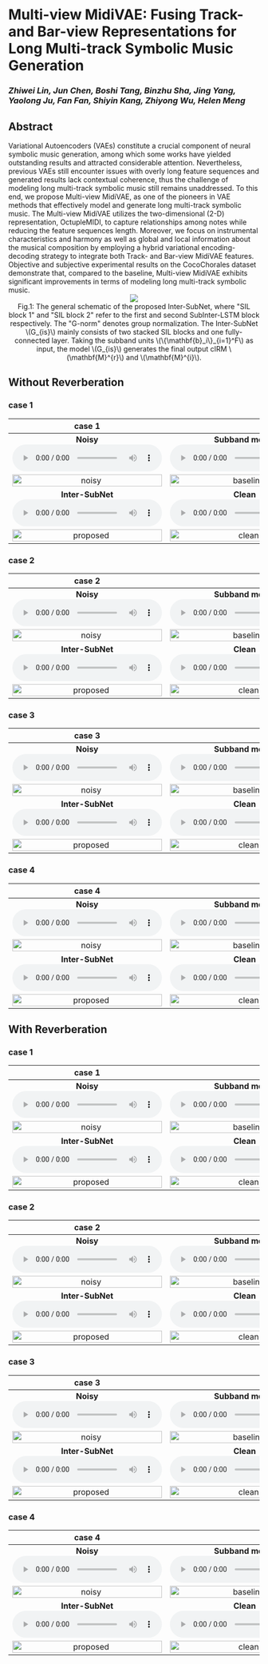 # Multi-view MidiVAE: Fusing Track- and Bar-view Representations for Long Multi-track Symbolic Music Generation

### *Zhiwei Lin, Jun Chen, Boshi Tang, Binzhu Sha, Jing Yang, Yaolong Ju, Fan Fan, Shiyin Kang, Zhiyong Wu, Helen Meng*

<h2 id = "1">Abstract</h2>
Variational Autoencoders (VAEs)  constitute a crucial component of neural symbolic music generation, among which some works have yielded outstanding results and attracted considerable attention. Nevertheless, previous VAEs still encounter issues with overly long feature sequences and generated results lack contextual coherence, thus the challenge of modeling long multi-track symbolic music still remains unaddressed. To this end, we propose Multi-view MidiVAE, as one of the pioneers in VAE methods that effectively model and generate long multi-track symbolic music.
The Multi-view MidiVAE utilizes the two-dimensional (2-D) representation, OctupleMIDI, to capture relationships among notes while reducing the feature sequences length. Moreover, we focus on instrumental characteristics and harmony as well as global and local information about the musical composition by employing a hybrid variational encoding-decoding strategy to integrate both Track- and Bar-view MidiVAE features. Objective and subjective experimental results on the CocoChorales dataset demonstrate that, compared to the baseline, Multi-view MidiVAE exhibits significant improvements in terms of modeling long multi-track symbolic music. 

<center>
    <script src="https://polyfill.io/v3/polyfill.min.js?features=es6"></script>
	<script id="MathJax-script" async
        src="https://cdn.jsdelivr.net/npm/mathjax@3/es5/tex-mml-chtml.js">
</script>
    <img style="zoom: 100%;" 
    src="./data/fig/total_arch.jpg">
    <br>
    <div class="caption" style="max-width: 1000px;"> 
    Fig.1: The general schematic of the proposed Inter-SubNet, where "SIL block 1" and "SIL block 2" refer to the first and second SubInter-LSTM block respectively. The "G-norm" denotes group normalization. The Inter-SubNet \(G_{is}\) mainly consists of two stacked SIL blocks and one fully-connected layer. Taking the subband units \(\{\mathbf{b}_i\}_{i=1}^F\) as input, the model \(G_{is}\) generates the final output cIRM \(\mathbf{M}^{r}\) and \(\mathbf{M}^{i}\).
    </div>
</center>




## Without Reverberation

<h3 id = "3"> case 1</h3>

|                          **case 1**                          |                                                              |
| :----------------------------------------------------------: | :----------------------------------------------------------: |
| **Noisy** <br><audio controls><source src="./data/no_reverb/example245/noisy.wav" type="audio/wav">Your browser does not support the audio element.</audio> | **Subband model** <br>  <audio controls><source src="./data/no_reverb/example245/Subband_model.wav" type="audio/wav">Your browser does not support the audio element.</audio> |
| <img src="./data/no_reverb/example245/noisy.jpg" alt="noisy" width="100%" /> | <img src="./data/no_reverb/example245/Subband_model.jpg" alt="baseline" width="100%" /> |
| **Inter-SubNet**<br>  <audio controls><source src="./data/no_reverb/example245/Inter_SubNet.wav" type="audio/wav">Your browser does not support the audio element.</audio> | **Clean** <br> <audio controls><source src="./data/no_reverb/example245/clean.wav" type="audio/wav">Your browser does not support the audio element.</audio> |
| <img src="./data/no_reverb/example245/Inter_SubNet.jpg" alt="proposed" width="100%" /> | <img src="./data/no_reverb/example245/clean.jpg" alt="clean" width="100%" /> |



<h3 id = "3"> case 2</h3>

|                          **case 2**                          |                                                              |
| :----------------------------------------------------------: | :----------------------------------------------------------: |
| **Noisy** <br><audio controls><source src="./data/no_reverb/example110/noisy.wav" type="audio/wav">Your browser does not support the audio element.</audio> | **Subband model** <br>  <audio controls><source src="./data/no_reverb/example110/Subband_model.wav" type="audio/wav">Your browser does not support the audio element.</audio> |
| <img src="./data/no_reverb/example110/noisy.jpg" alt="noisy" width="100%" /> | <img src="./data/no_reverb/example110/Subband_model.jpg" alt="baseline" width="100%" /> |
| **Inter-SubNet**<br>  <audio controls><source src="./data/no_reverb/example110/Inter_SubNet.wav" type="audio/wav">Your browser does not support the audio element.</audio> | **Clean** <br> <audio controls><source src="./data/no_reverb/example110/clean.wav" type="audio/wav">Your browser does not support the audio element.</audio> |
| <img src="./data/no_reverb/example110/Inter_SubNet.jpg" alt="proposed" width="100%" /> | <img src="./data/no_reverb/example110/clean.jpg" alt="clean" width="100%" /> |



<h3 id = "3"> case 3</h3>

|                          **case 3**                          |                                                              |
| :----------------------------------------------------------: | :----------------------------------------------------------: |
| **Noisy**<br/>  <audio controls><source src="./data/no_reverb/example38/noisy.wav" type="audio/wav">Your browser does not support the audio element.</audio> | **Subband model**<br/>   <audio controls><source src="./data/no_reverb/example38/Subband_model.wav" type="audio/wav">Your browser does not support the audio element.</audio> |
| <img src="./data/no_reverb/example38/noisy.jpg" alt="noisy" width="100%" /> | <img src="./data/no_reverb/example38/Subband_model.jpg" alt="baseline" width="100%"/> |
| **Inter-SubNet**  <br/><audio controls><source src="./data/no_reverb/example38/Inter_SubNet.wav" type="audio/wav">Your browser does not support the audio element.</audio> | **Clean**  <br/><audio controls><source src="./data/no_reverb/example38/clean.wav" type="audio/wav">Your browser does not support the audio element.</audio> |
| <img src="./data/no_reverb/example38/Inter_SubNet.jpg" alt="proposed" width="100%" /> | <img src="./data/no_reverb/example38/clean.jpg" alt="clean" width="100%" /> |



<h3 id = "3"> case 4</h3>

|                          **case 4**                          |                                                              |
| :----------------------------------------------------------: | :----------------------------------------------------------: |
| **Noisy**  <br/><audio controls><source src="./data/no_reverb/example213/noisy.wav" type="audio/wav">Your browser does not support the audio element.</audio> | **Subband model**  <br/><audio controls><source src="./data/no_reverb/example213/Subband_model.wav" type="audio/wav">Your browser does not support the audio element.</audio> |
| <img src="./data/no_reverb/example213/noisy.jpg" alt="noisy" width="100%" /> | <img src="./data/no_reverb/example213/Subband_model.jpg" alt="baseline" width="100%" /> |
| **Inter-SubNet**  <br/><audio controls><source src="./data/no_reverb/example213/Inter_SubNet.wav" type="audio/wav">Your browser does not support the audio element.</audio> | **Clean**  <br/><audio controls><source src="./data/no_reverb/example213/clean.wav" type="audio/wav">Your browser does not support the audio element.</audio> |
| <img src="./data/no_reverb/example213/Inter_SubNet.jpg" alt="proposed" width="100%" /> | <img src="./data/no_reverb/example213/clean.jpg" alt="clean" width="100%" /> |







## With Reverberation

<h3 id = "3"> case 1</h3>

|                          **case 1**                          |                                                              |
| :----------------------------------------------------------: | :----------------------------------------------------------: |
| **Noisy** <br><audio controls><source src="./data/with_reverb/example38/noisy.wav" type="audio/wav">Your browser does not support the audio element.</audio> | **Subband model** <br>  <audio controls><source src="./data/with_reverb/example38/Subband_model.wav" type="audio/wav">Your browser does not support the audio element.</audio> |
| <img src="./data/with_reverb/example38/noisy.jpg" alt="noisy" width="100%"/> | <img src="./data/with_reverb/example38/Subband_model.jpg" alt="baseline" width="100%"/> |
| **Inter-SubNet**<br>  <audio controls><source src="./data/with_reverb/example38/Inter_SubNet.wav" type="audio/wav">Your browser does not support the audio element.</audio> | **Clean** <br> <audio controls><source src="./data/with_reverb/example38/clean.wav" type="audio/wav">Your browser does not support the audio element.</audio> |
| <img src="./data/with_reverb/example38/Inter_SubNet.jpg" alt="proposed" width="100%"/> | <img src="./data/with_reverb/example38/clean.jpg" alt="clean" width="100%"/> |



<h3 id = "3"> case 2</h3>

|                          **case 2**                          |                                                              |
| :----------------------------------------------------------: | :----------------------------------------------------------: |
| **Noisy** <br><audio controls><source src="./data/with_reverb/example110/noisy.wav" type="audio/wav">Your browser does not support the audio element.</audio> | **Subband model** <br>  <audio controls><source src="./data/with_reverb/example110/Subband_model.wav" type="audio/wav">Your browser does not support the audio element.</audio> |
| <img src="./data/with_reverb/example110/noisy.jpg" alt="noisy" width="100%" /> | <img src="./data/with_reverb/example110/Subband_model.jpg" alt="baseline" width="100%"/> |
| **Inter-SubNet**<br>  <audio controls><source src="./data/with_reverb/example110/Inter_SubNet.wav" type="audio/wav">Your browser does not support the audio element.</audio> | **Clean** <br> <audio controls><source src="./data/with_reverb/example110/clean.wav" type="audio/wav">Your browser does not support the audio element.</audio> |
| <img src="./data/with_reverb/example110/Inter_SubNet.jpg" alt="proposed" width="100%"/> | <img src="./data/with_reverb/example110/clean.jpg" alt="clean" width="100%"/> |



<h3 id = "3"> case 3</h3>

|                          **case 3**                          |                                                              |
| :----------------------------------------------------------: | :----------------------------------------------------------: |
| **Noisy**  <br/><audio controls><source src="./data/with_reverb/example245/noisy.wav" type="audio/wav">Your browser does not support the audio element.</audio> | **Subband model**   <br/><audio controls><source src="./data/with_reverb/example245/Subband_model.wav" type="audio/wav">Your browser does not support the audio element.</audio> |
| <img src="./data/with_reverb/example245/noisy.jpg" alt="noisy" width="100%"/> | <img src="./data/with_reverb/example245/Subband_model.jpg" alt="baseline" width="100%"/> |
| **Inter-SubNet**  <br/><audio controls><source src="./data/with_reverb/example245/Inter_SubNet.wav" type="audio/wav">Your browser does not support the audio element.</audio> | **Clean**  <br/><audio controls><source src="./data/with_reverb/example245/clean.wav" type="audio/wav">Your browser does not support the audio element.</audio> |
| <img src="./data/with_reverb/example245/Inter_SubNet.jpg" alt="proposed" width="100%"/> | <img src="./data/with_reverb/example245/clean.jpg" alt="clean" width="100%"/> |



<h3 id = "3"> case 4</h3>

|                          **case 4**                          |                                                              |
| :----------------------------------------------------------: | :----------------------------------------------------------: |
| **Noisy**  <br/><audio controls><source src="./data/with_reverb/example206/noisy.wav" type="audio/wav">Your browser does not support the audio element.</audio> | **Subband model**   <br/><audio controls><source src="./data/with_reverb/example206/Subband_model.wav" type="audio/wav">Your browser does not support the audio element.</audio> |
| <img src="./data/with_reverb/example206/noisy.jpg" alt="noisy" width="100%"/> | <img src="./data/with_reverb/example206/Subband_model.jpg" alt="baseline" width="100%"/> |
| **Inter-SubNet**  <br/><audio controls><source src="./data/with_reverb/example206/Inter_SubNet.wav" type="audio/wav">Your browser does not support the audio element.</audio> | **Clean**  <br/><audio controls><source src="./data/with_reverb/example206/clean.wav" type="audio/wav">Your browser does not support the audio element.</audio> |
| <img src="./data/with_reverb/example206/Inter_SubNet.jpg" alt="proposed" width="100%"/> | <img src="./data/with_reverb/example206/clean.jpg" alt="clean" width="100%"/> |
